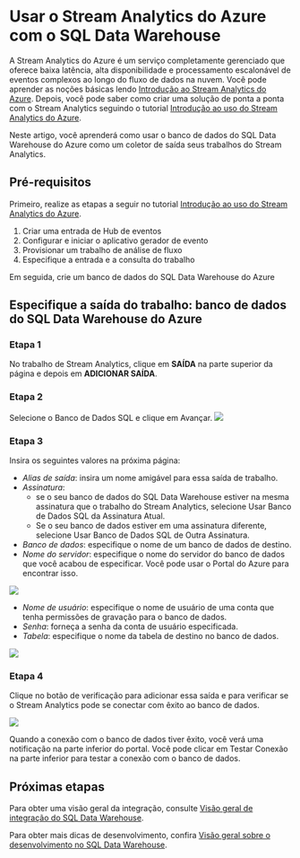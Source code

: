 <properties
   pageTitle="Usar o Stream Analytics do Azure com o SQL Data Warehouse | Microsoft Azure"
   description="Dicas para usar o Stream Analytics do Azure com o Azure SQL Data Warehouse para desenvolver as soluções."
   services="sql-data-warehouse"
   documentationCenter="NA"
   authors="sahaj08"
   manager="barbkess"
   editor=""/>

<tags
   ms.service="sql-data-warehouse"
   ms.devlang="NA"
   ms.topic="article"
   ms.tgt_pltfrm="NA"
   ms.workload="data-services"
   ms.date="09/02/2015"
   ms.author="sahajs;twounder"/>

# Usar o Stream Analytics do Azure com o SQL Data Warehouse

A Stream Analytics do Azure é um serviço completamente gerenciado que oferece baixa latência, alta disponibilidade e processamento escalonável de eventos complexos ao longo do fluxo de dados na nuvem. Você pode aprender as noções básicas lendo [Introdução ao Stream Analytics do Azure][]. Depois, você pode saber como criar uma solução de ponta a ponta com o Stream Analytics seguindo o tutorial [Introdução ao uso do Stream Analytics do Azure][].

Neste artigo, você aprenderá como usar o banco de dados do SQL Data Warehouse do Azure como um coletor de saída seus trabalhos do Stream Analytics.

## Pré-requisitos

Primeiro, realize as etapas a seguir no tutorial [Introdução ao uso do Stream Analytics do Azure][].

1. Criar uma entrada de Hub de eventos
2. Configurar e iniciar o aplicativo gerador de evento
3. Provisionar um trabalho de análise de fluxo
4. Especifique a entrada e a consulta do trabalho

Em seguida, crie um banco de dados do SQL Data Warehouse do Azure

## Especifique a saída do trabalho: banco de dados do SQL Data Warehouse do Azure

### Etapa 1
No trabalho de Stream Analytics, clique em **SAÍDA** na parte superior da página e depois em **ADICIONAR SAÍDA**.

### Etapa 2
Selecione o Banco de Dados SQL e clique em Avançar. ![][Add Output]

### Etapa 3
Insira os seguintes valores na próxima página:

- *Alias de saída*: insira um nome amigável para essa saída de trabalho.
- *Assinatura*:
	- se o seu banco de dados do SQL Data Warehouse estiver na mesma assinatura que o trabalho do Stream Analytics, selecione Usar Banco de Dados SQL da Assinatura Atual.
	- Se o seu banco de dados estiver em uma assinatura diferente, selecione Usar Banco de Dados SQL de Outra Assinatura.
- *Banco de dados*: especifique o nome de um banco de dados de destino.
- *Nome do servidor*: especifique o nome do servidor do banco de dados que você acabou de especificar. Você pode usar o Portal do Azure para encontrar isso.

![][Server Name]

- *Nome de usuário*: especifique o nome de usuário de uma conta que tenha permissões de gravação para o banco de dados.
- *Senha*: forneça a senha da conta de usuário especificada.
- *Tabela*: especifique o nome da tabela de destino no banco de dados.

![][Add Database]

### Etapa 4
Clique no botão de verificação para adicionar essa saída e para verificar se o Stream Analytics pode se conectar com êxito ao banco de dados.

![][Test Connection]

Quando a conexão com o banco de dados tiver êxito, você verá uma notificação na parte inferior do portal. Você pode clicar em Testar Conexão na parte inferior para testar a conexão com o banco de dados.




## Próximas etapas
Para obter uma visão geral da integração, consulte [Visão geral de integração do SQL Data Warehouse][].

Para obter mais dicas de desenvolvimento, confira [Visão geral sobre o desenvolvimento no SQL Data Warehouse][].

<!--Image references-->
[Add Output]: ./media/sql-data-warehouse-integrate-azure-stream-analytics/add-output.png
[Server Name]: ./media/sql-data-warehouse-integrate-azure-stream-analytics/dw-server-name.png
[Add Database]: ./media/sql-data-warehouse-integrate-azure-stream-analytics/add-database.png
[Test Connection]: ./media/sql-data-warehouse-integrate-azure-stream-analytics/test-connection.png

<!--Article references-->
[Introdução ao Stream Analytics do Azure]: stream-analytics-introductiond.md
[Introdução ao uso do Stream Analytics do Azure]: stream-analytics-get-started.md
[Visão geral sobre o desenvolvimento no SQL Data Warehouse]: sql-data-warehouse-overview-develop.md
[Visão geral de integração do SQL Data Warehouse]: sql-data-warehouse-overview-integration.md

<!--MSDN references-->

<!--Other Web references-->
[Azure Stream Analytics documentation]: http://azure.microsoft.com/documentation/services/stream-analytics/

<!---HONumber=Sept15_HO2-->
